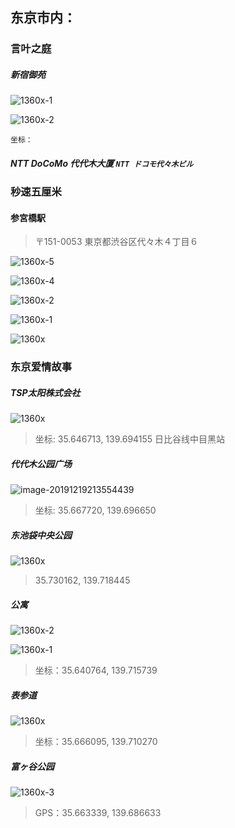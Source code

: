 ## 东京市内：

### 言叶之庭

##### 新宿御苑

![1360x-1](https://tva1.sinaimg.cn/large/006tNbRwgy1ga2dxfoqt7j30u00xjwry.jpg)

![1360x-2](https://tva1.sinaimg.cn/large/006tNbRwgy1ga2dyf6g6nj30u00xjh2v.jpg)

    坐标：

##### NTT DoCoMo 代代木大厦 `NTT ドコモ代々木ビル`


### 秒速五厘米

#### 参宮橋駅

> 〒151-0053 東京都渋谷区代々木４丁目６

![1360x-5](https://tva1.sinaimg.cn/large/006tNbRwgy1ga2e2xh08bj30u00zb12x.jpg)

![1360x-4](https://tva1.sinaimg.cn/large/006tNbRwgy1ga2e38mkvzj30u010oh1f.jpg)

![1360x-2](https://tva1.sinaimg.cn/large/006tNbRwgy1ga2e3pcf5uj30u00yz7kp.jpg)

![1360x-1](https://tva1.sinaimg.cn/large/006tNbRwgy1ga2e3v678uj30u00zbk2k.jpg)

![1360x](https://tva1.sinaimg.cn/large/006tNbRwgy1ga2e3zg93fj30u00zbk5m.jpg)

### 东京爱情故事

##### TSP太阳株式会社

![1360x](https://tva1.sinaimg.cn/large/006tNbRwgy1ga2d0z3rzkj311s0saqrt.jpg)
> 坐标: 35.646713, 139.694155
> 日比谷线中目黑站   
##### 代代木公园广场

![image-20191219213554439](https://tva1.sinaimg.cn/large/006tNbRwgy1ga2cz65cq4j30g40gy498.jpg)

> 坐标: 35.667720, 139.696650

##### 东池袋中央公园

![1360x](https://tva1.sinaimg.cn/large/006tNbRwgy1ga2d6euvfbj311s0l97wh.jpg)
> 35.730162, 139.718445

##### **公寓**

![1360x-2](https://tva1.sinaimg.cn/large/006tNbRwgy1ga2dd4uphnj311s0sc7wh.jpg)

![1360x-1](https://tva1.sinaimg.cn/large/006tNbRwgy1ga2dctlhttj311s0ocx0d.jpg)

> 坐标：35.640764, 139.715739

##### 表参道

![1360x](https://tva1.sinaimg.cn/large/006tNbRwgy1ga2dft3ugbj311s0rck41.jpg)

> 坐标：35.666095, 139.710270

##### 富ヶ谷公园

![1360x-3](https://tva1.sinaimg.cn/large/006tNbRwgy1ga2dinigzwj311s0scnlb.jpg)

> GPS：35.663339, 139.686633
